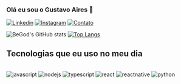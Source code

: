 ### Olá eu sou o Gustavo Aires 👋

[![Linkedin](https://img.shields.io/badge/LinkedIn-0077B5?style=for-the-badge&logo=linkedin&logoColor=white)](https://www.linkedin.com/in/gustavo-acm/) [![Instagram](https://img.shields.io/badge/Instagram-E4405F?style=for-the-badge&logo=instagram&logoColor=white)](https://www.instagram.com/gustavo_aires_cavalcanti/) [![Contato](https://img.shields.io/badge/Gmail-D14836?style=for-the-badge&logo=gmail&logoColor=white)](mailto:b3g0o0d@gmail.com?subject=&body=)

![BeGod's GitHub stats](https://github-readme-stats.vercel.app/api?username=tfhgzeo&theme=dracula&show_icons=true) [![Top Langs](https://github-readme-stats.vercel.app/api/top-langs/?username=tfhgzeo&theme=dracula&layout=compact)](https://github.com/tfhgzeo/github-readme-stats)

## Tecnologias que eu uso no meu dia
<div style="display: inline_block"><br/>
   <img  aling="center" alt="javascript" src="https://img.shields.io/badge/JavaScript-323330?style=for-the-badge&logo=javascript&logoColor=F7DF1E" /> 
   <img  aling="center" alt="nodejs" src="https://img.shields.io/badge/Node.js-43853D?style=for-the-badge&logo=node.js&logoColor=white" /> 
   <img  aling="center" alt="typescript" src="https://img.shields.io/badge/TypeScript-007ACC?style=for-the-badge&logo=typescript&logoColor=white" /> 
   <img aling="center" alt="react" src="https://img.shields.io/badge/React-20232A?style=for-the-badge&logo=react&logoColor=61DAFB"  /> 
   <img aling="center" alt="reactnative" src="https://img.shields.io/badge/React_Native-20232A?style=for-the-badge&logo=react&logoColor=61DAFB"  /> 
   <img aling="center" alt="python" src="https://img.shields.io/badge/Python-14354C?style=for-the-badge&logo=python&logoColor=white"  />
</div><br/>

